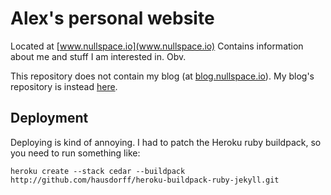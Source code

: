 Alex's personal website
====

Located at [www.nullspace.io](www.nullspace.io) Contains information about me and stuff I am interested in. Obv.

This repository does not contain my blog (at [blog.nullspace.io](blog.nullspace.io)). My blog's repository is instead [here](https://github.com/hausdorff/hausdorff.github.com).

Deployment
----

Deploying is kind of annoying. I had to patch the Heroku ruby buildpack, so you need to run something like:

```
heroku create --stack cedar --buildpack http://github.com/hausdorff/heroku-buildpack-ruby-jekyll.git
```
